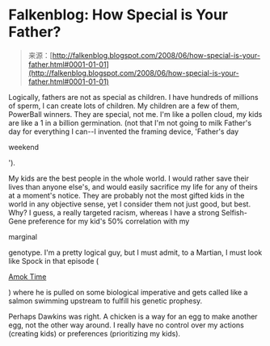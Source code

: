 <!--yml
category: 未分类
date: 2024-05-12 23:14:37
-->

# Falkenblog: How Special is Your Father?

> 来源：[http://falkenblog.blogspot.com/2008/06/how-special-is-your-father.html#0001-01-01](http://falkenblog.blogspot.com/2008/06/how-special-is-your-father.html#0001-01-01)

Logically, fathers are not as special as children. I have hundreds of millions of sperm, I can create lots of children. My children are a few of them, PowerBall winners. They are special, not me. I'm like a pollen cloud, my kids are like a 1 in a billion germination. (not that I'm not going to milk Father's day for everything I can--I invented the framing device, 'Father's day

weekend

').

My kids are the best people in the whole world. I would rather save their lives than anyone else's, and would easily sacrifice my life for any of theirs at a moment's notice. They are probably not the most gifted kids in the world in any objective sense, yet I consider them not just good, but best. Why? I guess, a really targeted racism, whereas I have a strong Selfish-Gene preference for my kid's 50% correlation with my

marginal

genotype. I'm a pretty logical guy, but I must admit, to a Martian, I must look like Spock in that episode (

[Amok Time](http://en.wikipedia.org/wiki/Amok_Time)

) where he is pulled on some biological imperative and gets called like a salmon swimming upstream to fulfill his genetic prophesy.

Perhaps Dawkins was right. A chicken is a way for an egg to make another egg, not the other way around. I really have no control over my actions (creating kids) or preferences (prioritizing my kids).